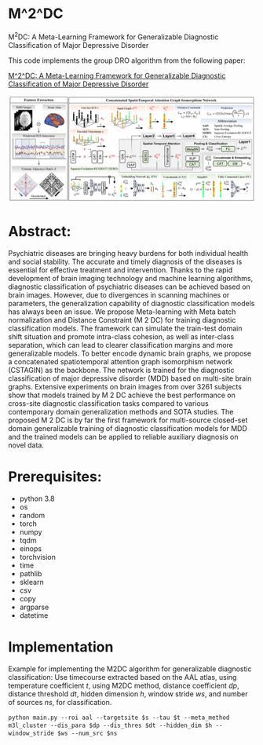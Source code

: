 # M^2^DC
M<sup>2</sup>DC: A Meta-Learning Framework for Generalizable Diagnostic Classification of Major Depressive Disorder

This code implements the group DRO algorithm from the following paper:

[M^2^DC: A Meta-Learning Framework for Generalizable Diagnostic Classification of Major Depressive Disorder](https://ieeexplore.ieee.org/abstract/document/10680596)

![Image](https://github.com/jianposu/M2DC/blob/main/diagram.jpg)

# Abstract:
Psychiatric diseases are bringing heavy burdens for both individual health and social stability. The accurate and timely diagnosis of the diseases is essential for effective treatment and intervention. Thanks to the rapid development of brain imaging technology and machine learning algorithms, diagnostic classification of psychiatric diseases can be achieved based on brain images. However, due to divergences in scanning machines or parameters, the generalization capability of diagnostic classification models has always been an issue. We propose Meta-learning with Meta batch normalization and Distance Constraint (M 2 DC) for training diagnostic classification models. The framework can simulate the train-test domain shift situation and promote intra-class cohesion, as well as inter-class separation, which can lead to clearer classification margins and more generalizable models. To better encode dynamic brain graphs, we propose a concatenated spatiotemporal attention graph isomorphism network (CSTAGIN) as the backbone. The network is trained for the diagnostic classification of major depressive disorder (MDD) based on multi-site brain graphs. Extensive experiments on brain images from over 3261 subjects show that models trained by M 2 DC achieve the best performance on cross-site diagnostic classification tasks compared to various contemporary domain generalization methods and SOTA studies. The proposed M 2 DC is by far the first framework for multi-source closed-set domain generalizable training of diagnostic classification models for MDD and the trained models can be applied to reliable auxiliary diagnosis on novel data.

# Prerequisites:
- python 3.8
- os
- random
- torch
- numpy
- tqdm
- einops
- torchvision
- time
- pathlib
- sklearn
- csv
- copy
- argparse
- datetime

# Implementation
Example for implementing the M2DC algorithm for generalizable diagnostic classification:
Use timecourse extracted based on the AAL atlas, using temperature coefficient *t*, using M2DC method, distance coefficient *dp*, distance threshold *dt*, hidden dimension *h*, window stride *ws*, and number of sources *ns*, for classification. 
```
python main.py --roi aal --targetsite $s --tau $t --meta_method m3l_cluster --dis_para $dp --dis_thres $dt --hidden_dim $h --window_stride $ws --num_src $ns
```
